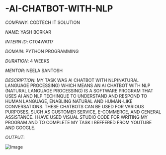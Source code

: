 # -AI-CHATBOT-WITH-NLP

*COMPANY*: CODTECH IT SOLUTION

*NAME*: YASH BORKAR

*INTERN ID*: CT04WA117

*DOMAIN*: PYTHON PROGRAMMING

*DURATION*: 4 WEEKS

*MENTOR*: NEELA SANTOSH

*DESCRIPTION*: MY TASK WAS AI CHATBOT WITH NLP(NATURAL LANGUAGE PROCESSING) WHICH MEANS AN AI CHATBOT WITH NLP (NATURAL LANGUAGE PROCESSING) IS A SOFTWARE PROGRAM THAT USES AI AND NLP 
               TECHINQUE TO UNDERSTAND AND RESPOND TO HUMAN LANGUAGE, ENABLING NATURAL AND HUMAN-LIKE CONVERSATIONS. THESE CHATBOTS CAN BE USED FOR VARIOUS PURPOSES, SUCH AS CUSTOMER 
               SERVICE, E-COMMERCE, AND GENERAL ASSISTANCE. I HAVE USED VISUAL STUDIO CODE FOR WRITING MY PROGRAM AND TO COMPLETE MY TASK I REFFERED FROM YOUTUBE AND GOOGLE.

*OUTPUT*:

![Image](https://github.com/user-attachments/assets/825add5b-bdb2-4452-86f3-a1db44199853)

